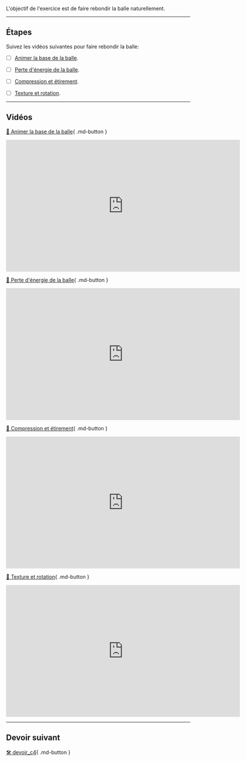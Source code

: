 L'objectif de l'exercice est de faire rebondir la balle naturellement.   
***  

## Étapes
Suivez les vidéos suivantes pour faire rebondir la balle:   

- [ ] <a href="https://cmontmorency365.sharepoint.com/:v:/s/TIM-582214-Animation2d77/EXActwLkUrBJgzJrphjnyIIBzrBu01peIdb6hRtmSqtC9g?e=hbzgCx">Animer la base de la balle</a>.
- [ ] <a href="https://cmontmorency365.sharepoint.com/:v:/s/TIM-582214-Animation2d77/EZXj5OIEDH5LstWFo5-q7xwB4_6s704Iv8kYw_9feAsfEA?e=HZBOci">Perte d'énergie de la balle</a>.
- [ ] <a href="https://cmontmorency365.sharepoint.com/:v:/s/TIM-582214-Animation2d77/ETWb-SABvMxAvHdHNLijNBQBlJwVBuI4DGm4cX2z9b0J7g?e=81lCZx">Compression et étirement</a>.
- [ ] <a href="https://cmontmorency365.sharepoint.com/:v:/s/TIM-582214-Animation2d77/EUJdghwuKA9BqMpLR_K0VesBrqzYUOcqsBKvhXH_-Hls4A?e=Z55cek">Texture et rotation</a>.


***  

## Vidéos

[📁 Animer la base de la balle](https://cmontmorency365.sharepoint.com/:v:/s/TIM-582214-Animation2d77/EXActwLkUrBJgzJrphjnyIIBzrBu01peIdb6hRtmSqtC9g?e=hbzgCx){ .md-button }   <br>

<iframe src="https://cmontmorency365.sharepoint.com/sites/TIM-582214-Animation2d77/_layouts/15/embed.aspx?UniqueId=02b71c70-52e4-49b0-8332-6ba618e7c882&embed=%7B%22ust%22%3Atrue%2C%22hv%22%3A%22CopyEmbedCode%22%7D&referrer=StreamWebApp&referrerScenario=EmbedDialog.Create" width="640" height="360" frameborder="0" scrolling="no" allowfullscreen title="01_animation_de_base_balle.mov"></iframe>  

[📁 Perte d'énergie de la balle](https://cmontmorency365.sharepoint.com/:v:/s/TIM-582214-Animation2d77/EZXj5OIEDH5LstWFo5-q7xwB4_6s704Iv8kYw_9feAsfEA?e=HZBOci){ .md-button }   <br>

<iframe src="https://cmontmorency365.sharepoint.com/sites/TIM-582214-Animation2d77/_layouts/15/embed.aspx?UniqueId=e2e4e395-0c04-4b7e-b2d5-85a39faaef1c&embed=%7B%22ust%22%3Atrue%2C%22hv%22%3A%22CopyEmbedCode%22%7D&referrer=StreamWebApp&referrerScenario=EmbedDialog.Create" width="640" height="360" frameborder="0" scrolling="no" allowfullscreen title="02_perte_d_energie_balle.mov"></iframe>

[📁 Compression et étirement](https://cmontmorency365.sharepoint.com/:v:/s/TIM-582214-Animation2d77/ETWb-SABvMxAvHdHNLijNBQBlJwVBuI4DGm4cX2z9b0J7g?e=81lCZx){ .md-button }   <br>

<iframe src="https://cmontmorency365.sharepoint.com/sites/TIM-582214-Animation2d77/_layouts/15/embed.aspx?UniqueId=20f99b35-bc01-40cc-bc77-4734b8a33414&embed=%7B%22ust%22%3Atrue%2C%22hv%22%3A%22CopyEmbedCode%22%7D&referrer=StreamWebApp&referrerScenario=EmbedDialog.Create" width="640" height="360" frameborder="0" scrolling="no" allowfullscreen title="03_compression_et_etirement_balle.mov"></iframe>
 

[📁 Texture et rotation](https://cmontmorency365.sharepoint.com/:v:/s/TIM-582214-Animation2d77/EUJdghwuKA9BqMpLR_K0VesBrqzYUOcqsBKvhXH_-Hls4A?e=Z55cek){ .md-button }   <br>

<iframe src="https://cmontmorency365.sharepoint.com/sites/TIM-582214-Animation2d77/_layouts/15/embed.aspx?UniqueId=1c825d42-282e-410f-a8ca-4b47f2b455eb&embed=%7B%22ust%22%3Atrue%2C%22hv%22%3A%22CopyEmbedCode%22%7D&referrer=StreamWebApp&referrerScenario=EmbedDialog.Create" width="640" height="360" frameborder="0" scrolling="no" allowfullscreen title="04_texture_et_rotation.mov"></iframe>
    
***  
## Devoir suivant
[🛠️ devoir_c4](devoir_c4.md){ .md-button }   <br>
